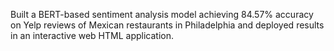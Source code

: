 Built a BERT-based sentiment analysis model achieving 84.57% accuracy on Yelp reviews of Mexican restaurants in Philadelphia and deployed results in an interactive web HTML application.
